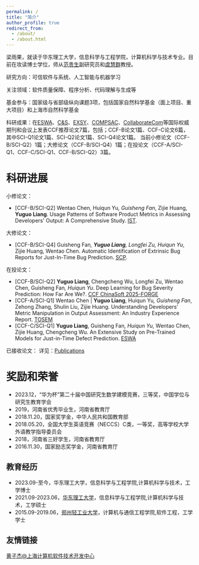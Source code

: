 ```yaml
---
permalink: /
title: "简介"
author_profile: true
redirect_from: 
  - /about/
  - /about.html
---
```


梁雨果，就读于华东理工大学，信息科学与工程学院，计算机科学与技术专业。目前在攻读博士学位，师从[范贵生](https://faculty.ecust.edu.cn/yjszdjs/list.htm)副研究员和[虞慧群](https://faculty.ecust.edu.cn/cise/yhq/main.htm)教授。

研究方向：可信软件与系统、人工智能与机器学习

关注领域：软件质量保障、程序分析、代码理解与生成等

基金参与：国家级与省部级纵向课题3项，包括国家自然科学基金（面上项目、重大项目）和上海市自然科学基金

科研成果：在[ESWA](https://www.sciencedirect.com/journal/expert-systems-with-applications)、[C&S](https://www.sciencedirect.com/journal/computers-and-security)、[EXSY](https://onlinelibrary.wiley.com/journal/14680394)、[COMPSAC](https://ieeecompsac.computer.org/2025/)、[CollaborateCom](https://collaboratecom.eai-conferences.org/2025/)等国际权威期刊和会议上发表CCF推荐论文7篇，包括；CCF-B论文1篇、CCF-C论文6篇，其中SCI-Q1论文1篇、SCI-Q2论文1篇、SCI-Q4论文1篇。 当前小修论文（CCF-B/SCI-Q2）1篇；大修论文（CCF-B/SCI-Q4）1篇；在投论文（CCF-A/SCI-Q1、CCF-C/SCI-Q1、CCF-B/SCI-Q2）3篇。


科研进展
======
小修论文：
- [CCF-B/SCI-Q2]  Wentao Chen, Huiqun Yu<sup>*</sup>, Guisheng Fan<sup>*</sup>, Zijie Huang, <strong>Yuguo Liang</strong>. Usage Patterns of Software Product Metrics in Assessing Developers' Output: A Comprehensive Study. [IST](https://www.sciencedirect.com/journal/information-and-software-technology).

大修论文：
- [CCF-B/SCI-Q4] Guisheng Fan<sup>*</sup>, <strong>Yuguo Liang</strong>, Longfei Zu, Huiqun Yu<sup>*</sup>, Zijie Huang, Wentao Chen. Automatic Identification of Extrinsic Bug Reports for Just-In-Time Bug Prediction. [SCP](https://www.sciencedirect.com/journal/science-of-computer-programming).

在投论文：
- [CCF-B/SCI-Q2] <strong>Yuguo Liang</strong>, Chengcheng Wu, Longfei Zu, Wentao Chen, Guisheng Fan<sup>*</sup>, Huiqun Yu<sup>*</sup>. Deep Learning for Bug Severity Prediction: How Far Are We?. [CCF ChinaSoft 2025-FORGE](https://chinasoft.ccf.org.cn/#callforpaper/foundation-models-engineering)
- [CCF-A/SCI-Q1] Wentao Chen | <strong>Yuguo Liang</strong>, Huiqun Yu<sup>*</sup>, Guisheng Fan<sup>*</sup>, Zehong Zhang, Shulin Liu, Zijie Huang. Understanding Developers’ Metric Manipulation in Output Assessment: An Industry Experience Report. [TOSEM](https://dl.acm.org/journal/tosem)
- [CCF-C/SCI-Q1] <strong>Yuguo Liang</strong>, Guisheng Fan<sup>*</sup>, Huiqun Yu<sup>*</sup>, Wentao Chen, Zijie Huang, Chengcheng Wu. An Extensive Study on Pre-Trained Models for Just-in-Time Defect Prediction. [ESWA](https://www.sciencedirect.com/journal/expert-systems-with-applications)

已接收论文：
详见：[Publications](https://hugo-liang.github.io/publications/)


奖励和荣誉
======
- 2023.12，“华为杯”第二十届中国研究生数学建模竞赛，三等奖，中国学位与研究生教育学会
- 2019，河南省优秀毕业生，河南省教育厅
- 2018.11.20，国家奖学金，中华人民共和国教育部
- 2018.05.20，全国大学生英语竞赛（NECCS）C类，一等奖，高等学校大学外语教学指导委员会
- 2018，河南省三好学生，河南省教育厅
- 2016.11.30，国家励志奖学金，河南省教育厅


教育经历
------
- 2023.09-至今，华东理工大学，信息科学与工程学院,计算机科学与技术，工学博士
- 2021.09-2023.06，[华东理工大学](https://www.ecust.edu.cn/)，信息科学与工程学院,计算机科学与技术，工学硕士
- 2015.09-2019.06，[郑州轻工业大学](https://www.zzuli.edu.cn/)，计算机与通信工程学院,软件工程，工学学士

友情链接
------
[黄子杰@上海计算机软件技术开发中心](https://huang.zj.cn/index.html)
